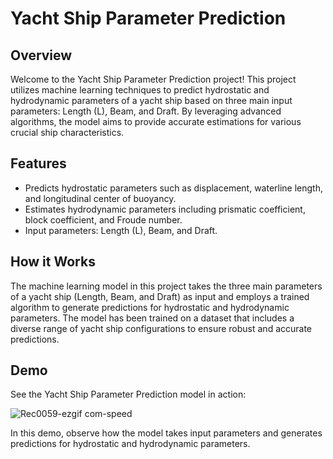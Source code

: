 # Yacht Ship Parameter Prediction

## Overview
Welcome to the Yacht Ship Parameter Prediction project! This project utilizes machine learning techniques to predict hydrostatic and hydrodynamic parameters of a yacht ship based on three main input parameters: Length (L), Beam, and Draft. By leveraging advanced algorithms, the model aims to provide accurate estimations for various crucial ship characteristics.

## Features
- Predicts hydrostatic parameters such as displacement, waterline length, and longitudinal center of buoyancy.
- Estimates hydrodynamic parameters including prismatic coefficient, block coefficient, and Froude number.
- Input parameters: Length (L), Beam, and Draft.

## How it Works
The machine learning model in this project takes the three main parameters of a yacht ship (Length, Beam, and Draft) as input and employs a trained algorithm to generate predictions for hydrostatic and hydrodynamic parameters. The model has been trained on a dataset that includes a diverse range of yacht ship configurations to ensure robust and accurate predictions.



## Demo



See the Yacht Ship Parameter Prediction model in action:

![Rec0059-ezgif com-speed](https://github.com/pooryakhorsandy/yacht_residuary_resistance_django/assets/91316887/429c08f9-4c62-45dc-85b0-abfc78b69179)


In this demo, observe how the model takes input parameters and generates predictions for hydrostatic and hydrodynamic parameters.
